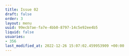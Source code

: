 ```yaml
---
title: Issue 02
draft: false
order: 3
layout: menu
uuid: 99ecb7ae-fa7e-4bb0-8797-14c5e92ee4b5
liquid: false
usuaries:
- 356
last_modified_at: 2022-12-26 15:07:02.459953909 +00:00
---
```


